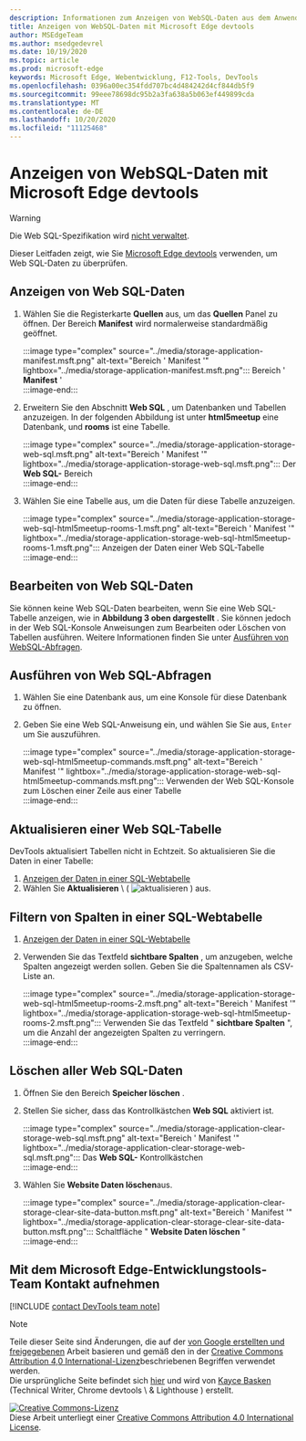 ```yaml
---
description: Informationen zum Anzeigen von WebSQL-Daten aus dem Anwendungs Panel von Microsoft Edge devtools
title: Anzeigen von WebSQL-Daten mit Microsoft Edge devtools
author: MSEdgeTeam
ms.author: msedgedevrel
ms.date: 10/19/2020
ms.topic: article
ms.prod: microsoft-edge
keywords: Microsoft Edge, Webentwicklung, F12-Tools, DevTools
ms.openlocfilehash: 0396a00ec354fdd707bc4d484242d4cf844db5f9
ms.sourcegitcommit: 99eee78698dc95b2a3fa638a5b063ef449899cda
ms.translationtype: MT
ms.contentlocale: de-DE
ms.lasthandoff: 10/20/2020
ms.locfileid: "11125468"
---
```

<!-- Copyright Kayce Basques 

   Licensed under the Apache License, Version 2.0 (the "License");
   you may not use this file except in compliance with the License.
   You may obtain a copy of the License at

       https://www.apache.org/licenses/LICENSE-2.0

   Unless required by applicable law or agreed to in writing, software
   distributed under the License is distributed on an "AS IS" BASIS,
   WITHOUT WARRANTIES OR CONDITIONS OF ANY KIND, either express or implied.
   See the License for the specific language governing permissions and
   limitations under the License.  -->

# Anzeigen von WebSQL-Daten mit Microsoft Edge devtools  

> [!WARNING]
> Die Web SQL-Spezifikation wird [nicht verwaltet][W3CWebSQLStatus].  

Dieser Leitfaden zeigt, wie Sie [Microsoft Edge devtools][MicrosoftEdgeDevTools] verwenden, um Web SQL-Daten zu überprüfen.  

## Anzeigen von Web SQL-Daten  

1.  Wählen Sie die Registerkarte **Quellen** aus, um das **Quellen** Panel zu öffnen.  Der Bereich **Manifest** wird normalerweise standardmäßig geöffnet.  
    
    :::image type="complex" source="../media/storage-application-manifest.msft.png" alt-text="Bereich ' Manifest '" lightbox="../media/storage-application-manifest.msft.png":::
       Bereich ' **Manifest** '  
    :::image-end:::  
    
1.  Erweitern Sie den Abschnitt **Web SQL** , um Datenbanken und Tabellen anzuzeigen.  In der folgenden Abbildung ist unter **html5meetup** eine Datenbank, und **rooms** ist eine Tabelle.  
    
    :::image type="complex" source="../media/storage-application-storage-web-sql.msft.png" alt-text="Bereich ' Manifest '" lightbox="../media/storage-application-storage-web-sql.msft.png":::
       Der **Web SQL-** Bereich  
    :::image-end:::  
    
1.  Wählen Sie eine Tabelle aus, um die Daten für diese Tabelle anzuzeigen.  
    
    :::image type="complex" source="../media/storage-application-storage-web-sql-html5meetup-rooms-1.msft.png" alt-text="Bereich ' Manifest '" lightbox="../media/storage-application-storage-web-sql-html5meetup-rooms-1.msft.png":::
       Anzeigen der Daten einer Web SQL-Tabelle  
    :::image-end:::  
    
## Bearbeiten von Web SQL-Daten  

Sie können keine Web SQL-Daten bearbeiten, wenn Sie eine Web SQL-Tabelle anzeigen, wie in **Abbildung 3 oben dargestellt** .  Sie können jedoch in der Web SQL-Konsole Anweisungen zum Bearbeiten oder Löschen von Tabellen ausführen.  Weitere Informationen finden Sie unter [Ausführen von WebSQL-Abfragen](#run-web-sql-queries).  

## Ausführen von Web SQL-Abfragen  

1.  Wählen Sie eine Datenbank aus, um eine Konsole für diese Datenbank zu öffnen.  
1.  Geben Sie eine Web SQL-Anweisung ein, und wählen Sie Sie aus, `Enter` um Sie auszuführen.  
    
    :::image type="complex" source="../media/storage-application-storage-web-sql-html5meetup-commands.msft.png" alt-text="Bereich ' Manifest '" lightbox="../media/storage-application-storage-web-sql-html5meetup-commands.msft.png":::
       Verwenden der Web SQL-Konsole zum Löschen einer Zeile aus einer Tabelle  
    :::image-end:::  
    
## Aktualisieren einer Web SQL-Tabelle  

DevTools aktualisiert Tabellen nicht in Echtzeit.  So aktualisieren Sie die Daten in einer Tabelle:  

1.  [Anzeigen der Daten in einer SQL-Webtabelle](#view-web-sql-data)  
1.  Wählen Sie **Aktualisieren** \ ( ![ aktualisieren ][ImageRefreshIcon] \) aus.  
    
## Filtern von Spalten in einer SQL-Webtabelle  

1.  [Anzeigen der Daten in einer SQL-Webtabelle](#view-web-sql-data)  
1.  Verwenden Sie das Textfeld **sichtbare Spalten** , um anzugeben, welche Spalten angezeigt werden sollen.  Geben Sie die Spaltennamen als CSV-Liste an.  
    
    :::image type="complex" source="../media/storage-application-storage-web-sql-html5meetup-rooms-2.msft.png" alt-text="Bereich ' Manifest '" lightbox="../media/storage-application-storage-web-sql-html5meetup-rooms-2.msft.png":::
       Verwenden Sie das Textfeld " **sichtbare Spalten** ", um die Anzahl der angezeigten Spalten zu verringern.  
    :::image-end:::  
    
## Löschen aller Web SQL-Daten  

1.  Öffnen Sie den Bereich **Speicher löschen** .  
1.  Stellen Sie sicher, dass das Kontrollkästchen **Web SQL** aktiviert ist.  
    
    :::image type="complex" source="../media/storage-application-clear-storage-web-sql.msft.png" alt-text="Bereich ' Manifest '" lightbox="../media/storage-application-clear-storage-web-sql.msft.png":::
       Das **Web SQL-** Kontrollkästchen  
    :::image-end:::  
    
1.  Wählen Sie **Website Daten löschen**aus.  
    
    :::image type="complex" source="../media/storage-application-clear-storage-clear-site-data-button.msft.png" alt-text="Bereich ' Manifest '" lightbox="../media/storage-application-clear-storage-clear-site-data-button.msft.png":::
       Schaltfläche " **Website Daten löschen** "  
    :::image-end:::  
    
## Mit dem Microsoft Edge-Entwicklungstools-Team Kontakt aufnehmen  

[!INCLUDE [contact DevTools team note](../includes/contact-devtools-team-note.md)]  

<!-- image links -->  

[ImageRefreshIcon]: ../media/refresh-icon.msft.png  

<!-- links -->  

[MicrosoftEdgeDevTools]: ../../devtools-guide-chromium.md "Microsoft Edge (Chrom)-Entwickler Tools | Microsoft docs"  

[W3CWebSQLStatus]: https://w3.org/TR/webdatabase/#status-of-this-document "Web SQL-Datenbank | W3C"  

> [!NOTE]
> Teile dieser Seite sind Änderungen, die auf der [von Google erstellten und freigegebenen][GoogleSitePolicies] Arbeit basieren und gemäß den in der [Creative Commons Attribution 4,0 International-Lizenz][CCA4IL]beschriebenen Begriffen verwendet werden.  
> Die ursprüngliche Seite befindet sich [hier](https://developers.google.com/web/tools/chrome-devtools/storage/websql) und wird von [Kayce Basken][KayceBasques] (Technical Writer, Chrome devtools \ & Lighthouse \) erstellt.  

[![Creative Commons-Lizenz][CCby4Image]][CCA4IL]  
Diese Arbeit unterliegt einer [Creative Commons Attribution 4.0 International License][CCA4IL].  

[CCA4IL]: https://creativecommons.org/licenses/by/4.0  
[CCby4Image]: https://i.creativecommons.org/l/by/4.0/88x31.png  
[GoogleSitePolicies]: https://developers.google.com/terms/site-policies  
[KayceBasques]: https://developers.google.com/web/resources/contributors/kaycebasques  
